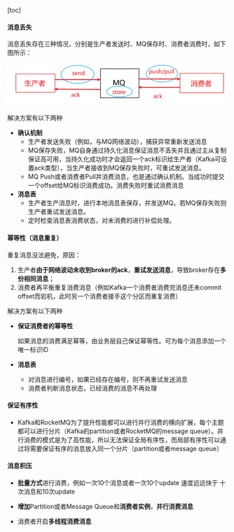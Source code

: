 [toc]

#### 消息丢失

消息丢失存在三种情况，分别是生产者发送时、MQ保存时、消费者消费时，如下图所示：

![image-20220327203728966](images/image-20220327203728966.png)

解决方案有以下两种

- **确认机制**
  - 生产者发送失败（例如，与MQ网络波动），捕获异常重新发送消息
  - MQ保存失败，MQ自身通过持久化消息保证消息不丢失并且通过主从复制保证高可用，当持久化成功时才会返回一个ack标识给生产者（Kafka可设置ack类型），当生产者接收到MQ保存失败时，可重试发送消息。
  - MQ Push或者消费者Pull并消费消息，也是通过确认机制。当成功时提交一个offset给MQ标识消费成功。消费失败时重试消费消息
- **消息表**
  - 生产者生产消息时，进行本地消息表保存，并发送MQ。若MQ保存失败则生产者重试发送消息。
  - 定时检查消息表消费状态，对未消费的进行补偿处理。





#### 幂等性（消息重复）

重复消息没法避免，原因：

1. 生产者**由于网络波动未收到broker的ack**，**重试发送消息**，导致broker存在**多份相同消息**；
2. 消费者再平衡重复消费消息（例如Kafka一个消费者消费完消息还未commit offset而宕机，此时另一个消费者接手这个分区而重复消费）

解决方案有以下两种

- **保证消费者的幂等性**

  如果消息的消费满足幂等，由业务层自己保证幂等性。可为每个消息添加一个唯一标识ID

- **消息表**
  - 对消息进行编号，如果已经存在编号，则不再重试发送消息
  - 消费者判断消息状态，已经消费的消息不再处理



#### 保证有序性

- Kafka和RocketMQ为了提升性能都可以进行并行消费的横向扩展，每个主题都可以进行分片（Kafka的partition或者RocketMQ的message queue）。并行消费的模式是为了高性能，所以无法保证全局有序性，而局部有序性可以通过将需要保证有序的消息放入同一个分片（partition或者message queue）



#### 消息积压

- **批量方式**进行消费，例如一次10个消息或者一次10个update    速度远远快于    十次消息和10次update
- **增加**Partition或者Message Queue和**消费者实例**，**并行消费消息**

- 消费者开启**多线程消费消息**